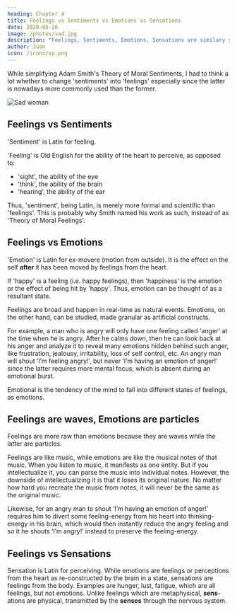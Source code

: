 ```yaml
---
heading: Chapter 4
title: Feelings vs Sentiments vs Emotions vs Sensations
date: 2020-05-26
image: /photos/sad.jpg
description: "Feelings, Sentiments, Emotions, Sensations are similary yet different"
author: Juan
icon: /icons/sp.png
---
```




While simplifying Adam Smith's Theory of Moral Sentiments, I had to think a lot whether to change 'sentiments' into 'feelings' especially since the latter is nowadays more commonly used than the former.


![Sad woman](/photos/sad.jpg)


## Feelings vs Sentiments 

'Sentiment' is Latin for feeling.

'Feeling' is Old English for the ability of the heart to perceive<!--  or sense -->, as opposed to:
- 'sight', the ability of the eye
- 'think', the ability of the brain
- 'hearing', the ability of the ear

Thus, 'sentiment', being Latin, is merely more formal and scientific than 'feelings'. This is probably why Smith named his work as such, instead of as 'Theory of Moral Feelings'.


## Feelings vs Emotions

'Emotion' is Latin for ex-movere (motion from outside). It is the effect on the self **after** it has been moved by feelings from the heart. 

If 'happy' is a feeling (i.e. happy feelings), then 'happiness' is the emotion or the effect of being hit by 'happy'. Thus, emotion can be thought of as a resultant state. 

Feelings are broad and happen in real-time as natural events. Emotions, on the other hand, can be studied, made granular as artificial constructs. 

For example, a man who is angry will only have one feeling called 'anger' at the time when he is angry. After he calms down, then he can look back at his anger and analyze it to reveal many emotions hidden behind such anger, like frustration, jealousy, irritability, loss of self control, etc. An angry man will shout ‘I’m feeling angry!’, but never ‘I’m having an emotion of anger!’ since the latter requires more mental focus, which is absent during an emotional burst.

Emotional is the tendency of the mind to fall into different states of feelings, as emotions. 


## Feelings are waves, Emotions are particles

Feelings are more raw than emotions because they are waves while the latter are particles. <!-- This is because metaphysically, feelings are waves while emotions are particles. --> 

Feelings are like music, while emotions are like the musical notes of that music. When you listen to music, it manifests as one entity. But if you intellectualize it, you can parse the music into individual notes. However, the downside of intellectualizing it is that it loses its original nature. No matter how hard you recreate the music from notes, it will never be the same as the original music.

Likewise, for an angry man to shout ‘I’m having an emotion of anger!’ requires him to divert some feeling-energy from his heart into thinking-energy in his brain, which would then instantly reduce the angry feeling and so it he shouts ‘I’m angry!’ instead to preserve the feeling-energy.


## Feelings vs Sensations

Sensation is Latin for perceiving. While emotions are feelings or perceptions from the heart as re-constructed by the brain in a state, sensations are feelings from the body. Examples are hunger, lust, fatigue, which are all feelings, but not emotions. Unlike feelings which are metaphysical, **sens**-ations are physical, transmitted by the **senses** through the nervous system.

